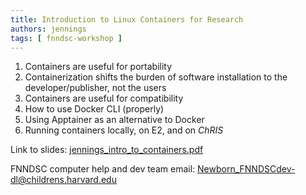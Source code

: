 ```yaml
---
title: Introduction to Linux Containers for Research
authors: jennings
tags: [ fnndsc-workshop ]
---
```


1. Containers are useful for portability
2. Containerization shifts the burden of software installation to the developer/publisher, not the users
3. Containers are useful for compatibility
4. How to use Docker CLI (properly)
5. Using Apptainer as an alternative to Docker
6. Running containers locally, on E2, and on _ChRIS_

Link to slides:
[jennings_intro_to_containers.pdf](https://stack.nerc.mghpcc.org:13808/v1/AUTH_2dd3b02b267242d9b28f94a512ea9ede/fnndsc-public/meetings/chrisalis/2023-12-07-chrisalis02_intro_to_containers/jennings_intro_to_containers.pdf)

FNNDSC computer help and dev team email: Newborn_FNNDSCdev-dl@childrens.harvard.edu
